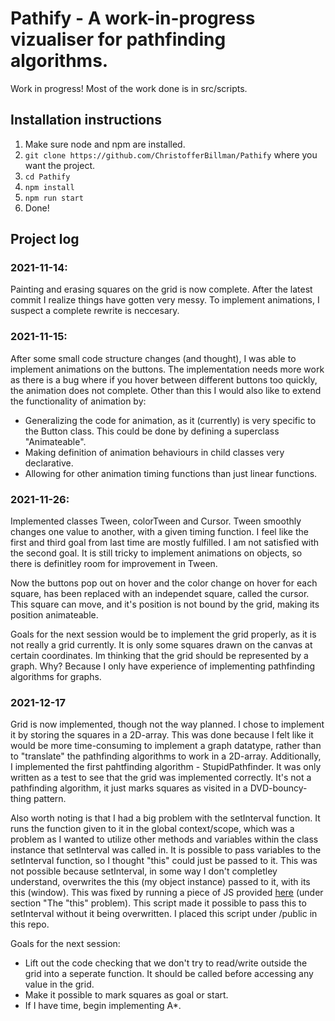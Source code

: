 # Pathify - A work-in-progress vizualiser for pathfinding algorithms.

Work in progress! Most of the work done is in src/scripts.

## Installation instructions

1. Make sure node and npm are installed.
2. `git clone https://github.com/ChristofferBillman/Pathify` where you want the project.
3. `cd Pathify`
4. `npm install`
5. `npm run start`
6. Done!

## Project log

### 2021-11-14:

Painting and erasing squares on the grid is now complete. After the latest commit I realize things have gotten very messy. To implement animations, I suspect a complete rewrite is neccesary.

### 2021-11-15:

After some small code structure changes (and thought), I was able to implement animations on the buttons. The implementation needs more work as there is a bug where if you hover between different buttons too quickly, the animation does not complete. Other than this I would also like to extend the functionality of animation by:

-   Generalizing the code for animation, as it (currently) is very specific to the Button class. This could be done by defining a superclass "Animateable".
-   Making definition of animation behaviours in child classes very declarative.
-   Allowing for other animation timing functions than just linear functions.

### 2021-11-26:

Implemented classes Tween, colorTween and Cursor. Tween smoothly changes one value to another, with a given timing function. I feel like the first and third goal from last time are mostly fulfilled. I am not satisfied with the second goal. It is still tricky to implement animations on objects, so there is definitley room for improvement in Tween.

Now the buttons pop out on hover and the color change on hover for each square, has been replaced with an independet square, called the cursor. This square can move, and it's position is not bound by the grid, making its position animateable.

Goals for the next session would be to implement the grid properly, as it is not really a grid currently. It is only some squares drawn on the canvas at certain coordinates. Im thinking that the grid should be represented by a graph. Why? Because I only have experience of implementing pathfinding algorithms for graphs.

### 2021-12-17

Grid is now implemented, though not the way planned. I chose to implement it by storing the squares in a 2D-array. This was done because I felt like it would be more time-consuming to implement a graph datatype, rather than to "translate" the pathfinding algorithms to work in a 2D-array. Additionally, I implemented the first pahtfinding algorithm - StupidPathfinder. It was only written as a test to see that the grid was implemented correctly. It's not a pathfinding algorithm, it just marks squares as visited in a DVD-bouncy-thing pattern.

Also worth noting is that I had a big problem with the setInterval function. It runs the function given to it in the global context/scope, which was a problem as I wanted to utilize other methods and variables within the class instance that setInterval was called in. It is possible to pass variables to the setInterval function, so I thought "this" could just be passed to it. This was not possible because setInterval, in some way I don't completley understand, overwrites the this (my object instance) passed to it, with its this (window). This was fixed by running a piece of JS provided [here](https://developer.mozilla.org/en-US/docs/Web/API/setInterval) (under section "The "this" problem). This script made it possible to pass this to setInterval without it being overwritten. I placed this script under /public in this repo.

Goals for the next session:

-   Lift out the code checking that we don't try to read/write outside the grid into a seperate function. It should be called before accessing any value in the grid.
-   Make it possible to mark squares as goal or start.
-   If I have time, begin implementing A\*.
